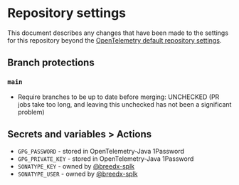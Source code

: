 # Repository settings

This document describes any changes that have been made to the
settings for this repository beyond the [OpenTelemetry default repository
settings](https://github.com/open-telemetry/community/blob/main/docs/how-to-configure-new-repository.md#repository-settings).

## Branch protections

### `main`

- Require branches to be up to date before merging: UNCHECKED
  (PR jobs take too long, and leaving this unchecked has not been a significant problem)


## Secrets and variables > Actions

* `GPG_PASSWORD` - stored in OpenTelemetry-Java 1Password
* `GPG_PRIVATE_KEY` - stored in OpenTelemetry-Java 1Password
* `SONATYPE_KEY` - owned by [@breedx-splk](https://github.com/breedx-splk)
* `SONATYPE_USER` - owned by [@breedx-splk](https://github.com/breedx-splk)